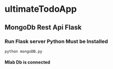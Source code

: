 # ultimateTodoApp
## MongoDb Rest Api Flask
### Run Flask server Python Must be Installed
```
python mongoDB.py
```
#### Mlab Db is connected
